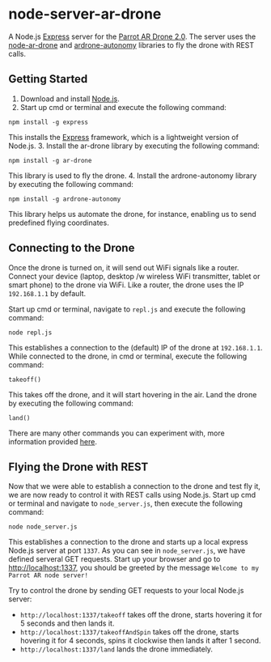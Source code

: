 <h1>node-server-ar-drone</h1>

A Node.js <a href="http://expressjs.com/" target="_blank">Express</a> server for the <a href="http://ardrone2.parrot.com/" target="_blank">Parrot AR Drone 2.0</a>. The server uses the <a href="https://github.com/felixge/node-ar-drone" target="_blank">node-ar-drone</a> and <a href="https://github.com/eschnou/ardrone-autonomy" target="_blank">ardrone-autonomy</a> libraries to fly the drone with REST calls.

<h2>Getting Started</h2>

1. Download and install <a href="http://nodejs.org/download/" target="_blank">Node.js</a>. 
2. Start up cmd or terminal and execute the following command:
<p><code>npm install -g express</code></p>
This installs the <a href="http://expressjs.com/" target="_blank">Express</a> framework, which is a lightweight version of Node.js.
3. Install the ar-drone library by executing the following command:
<p><code>npm install -g ar-drone</code></p>
This library is used to fly the drone.
4. Install the ardrone-autonomy library by executing the following command:
<p><code>npm install -g ardrone-autonomy</code></p>
This library helps us automate the drone, for instance, enabling us to send predefined flying coordinates.

<h2>Connecting to the Drone</h2>

Once the drone is turned on, it will send out WiFi signals like a router. Connect your device (laptop, desktop /w wireless WiFi transmitter, tablet or smart phone) to the drone via WiFi. Like a router, the drone uses the IP <code>192.168.1.1</code> by default.

Start up cmd or terminal, navigate to <code>repl.js</code> and execute the following command:
<p><code>node repl.js</code></p> 
This establishes a connection to the (default) IP of the drone at <code>192.168.1.1</code>. While connected to the drone, in cmd or terminal, execute the following command:
<p><code>takeoff()</code></p>
This takes off the drone, and it will start hovering in the air. Land the drone by executing the following command:
<p><code>land()</code></p>
There are many other commands you can experiment with, more information provided <a href="https://github.com/felixge/node-ar-drone" target="_blank">here</a>.

<h2>Flying the Drone with REST</h2>

Now that we were able to establish a connection to the drone and test fly it, we are now ready to control it with REST calls using Node.js. Start up cmd or terminal and navigate to <code>node_server.js</code>, then execute the following command:
<p><code>node node_server.js</code></p>
This establishes a connection to the drone and starts up a local express Node.js server at port <code>1337</code>. As you can see in <code>node_server.js</code>, we have defined serveral GET requests. Start up your browser and go to <a href="http://localhost:1337" target="_blank">http://localhost:1337</a>, you should be greeted by the message <code>Welcome to my Parrot AR node server!</code>

Try to control the drone by sending GET requests to your local Node.js server:

<ul>
<li><code>http://localhost:1337/takeoff</code> takes off the drone, starts hovering it for 5 seconds and then lands it.</li>
<li><code>http://localhost:1337/takeoffAndSpin</code> takes off the drone, starts hovering it for 4 seconds, spins it clockwise then lands it after 1 second.</li>
<li><code>http://localhost:1337/land</code> lands the drone immediately.</li>
</ul>
